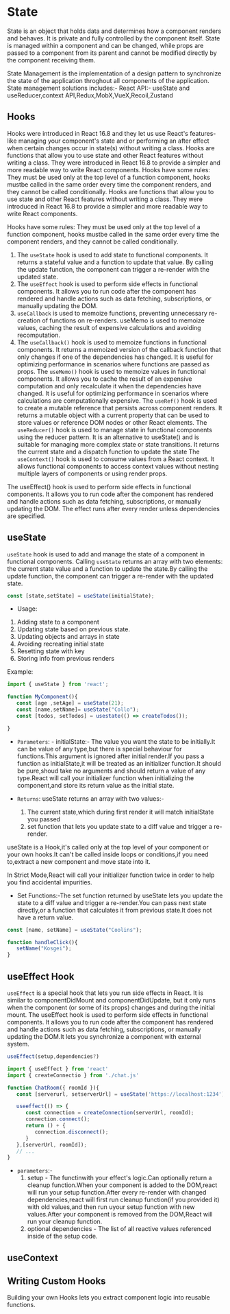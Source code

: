 # State

State is an object that holds data and determines how a component renders and behaves. It is private and fully controlled by the component itself.
State is managed within a component and can be changed, while props are passed to a component from its parent and cannot be modified directly by the component receiving them.

State Management is the implementation of a design pattern to synchronize the state of the application throghout all components of the application.
State management solutions includes:- React API:- useState and useReducer,context API,Redux,MobX,VueX,Recoil,Zustand

## Hooks

Hooks were introduced in React 16.8 and they let us use React's features-like managing your component's state and or performing an after effect when certain changes occur in state(s) without writing a class.
Hooks are functions that allow you to use state and other React features without writing a class. They were introduced in React 16.8 to provide a simpler and more readable way to write React components.
Hooks have some rules: They must be used only at the top level of a function component, hooks mustbe called in the same order every time the component renders, and they cannot be called conditionally.
Hooks are functions that allow you to use state and other React features without writing a class. They were introduced in React 16.8 to provide a simpler and more readable way to write React components.

Hooks have some rules: They must be used only at the top level of a function component, hooks mustbe called in the same order every time the component
renders, and they cannot be called conditionally.

1. The `useState` hook is used to add state to functional components. It returns a stateful value and a function to update that value. By calling the update function, the
component can trigger a re-render with the updated state.
2. The `useEffect` hook is used to perform side effects in functional components. It allows you to run code after the component has rendered and handle actions such as data fetching, subscriptions, or manually updating the DOM.
3. `useCallback` is used to memoize functions, preventing unnecessary re-creation of functions on re-renders. useMemo is used to memoize values, caching the result of
expensive calculations and avoiding recomputation.
4. The `useCallback()` hook is used to memoize functions in functional components. It returns a memoized version of the callback function that only changes if one of the
dependencies has changed. It is useful for optimizing performance in scenarios where functions are passed as props.
The `useMemo()` hook is used to memoize values in functional components. It allows you to cache the result of an expensive computation and only recalculate it when the
dependencies have changed. It is useful for optimizing performance in scenarios where calculations are computationally expensive.
The `useRef()` hook is used to create a mutable reference that persists across component renders. It returns a mutable object with a current property that can be
used to store values or reference DOM nodes or other React elements.
The `useReducer()` hook is used to manage state in functional components using the reducer pattern. It is an alternative to useState() and is suitable for managing more
complex state or state transitions. It returns the current state and a dispatch function to update the state
The `useContext()` hook is used to consume values from a React context. It allows functional components to access context values without nesting multiple layers of
components or using render props.

The useEffect() hook is used to perform side effects in functional components. It allows you to run code after the component has rendered and handle actions such
as data fetching, subscriptions, or manually updating the DOM. The effect runs after every render unless dependencies are specified.


## useState

`useState` hook is used to add and manage the state of a component in functional components. Calling `useState` returns an array with two elements: the current state value and a function to update the state.By calling the update function, the component can trigger a re-render with the updated state.

```js
const [state,setState] = useState(initialState);
```

- Usage:

1. Adding state to a component 
2. Updating state based on previous state.
3. Updating objects and arrays in state
4. Avoiding recreating initial state
5. Resetting state with key
6. Storing info from previous renders

Example:

```js
import { useState } from 'react';

function MyComponent(){
   const [age ,setAge] = useState(21);
   const [name,setName]= useState("Collo");
   const [todos, setTodos] = usestate(() => createTodos());

}
```

- `Parameters`: - initialState:- The value you want the state to be initially.It can be value of any type,but there is special behaviour for functions.This argument is ignored after initial render.If you pass a function as initialState,it will be treated as an initializer function.It should be pure,shoud take no arguments and should return a value of any type.React will call your initializer function when initializing the component,and store its return value as the initial state.

- `Returns`: useState returns an array with two values:-
   1. The current state,which during first render it will match initialState you passed
   2. set function that lets you update state to a diff value and trigger a re-render.

useState is a Hook,it's called only at the top level of your component or your own hooks.It can't be called inside loops or conditions,if you need to,extract a new component and move state into it.

In Strict Mode,React will call your initializer function twice in order to help you find accidental impurities.

- Set Functions:-The set function returned by useState lets you update the state to a diff value and trigger a re-render.You can pass next state directly,or a function that calculates it from previous state.It does not have a return value.

```js
const [name, setName] = useState("Coolins");

function handleClick(){
   setName("Kosgei");
}
```

## useEffect Hook

`useEffect` is a special hook that lets you run side effects in React. It is similar to componentDidMount and componentDidUpdate, but it only runs when the component (or some of its props) changes and during the initial mount.
The useEffect hook is used to perform side effects in functional components. It allows you to run code after the component has rendered and handle actions such as data fetching, subscriptions, or manually updating the DOM.It lets you synchronize a component with external system.

```js
useEffect(setup,dependencies?)
```

```js
import { useEffect } from 'react'
import { createConnectio } from './chat.js'

function ChatRoom({ roomId }){
   const [serverurl, setserverUrl] = useState('https://localhost:1234');

   useeffect(() => {
      const connection = createConnection(serverUrl, roomId);
      connection.connect();
      return () + {
         connection.disconnect();
      }
   },[serverUrl, roomId]);
   // ...
}
```

- `parameters`:-
   1. setup - The functinwith your effect's logic.Can optionally return a cleanup function.When your component is added to the DOM,react will run your setup function.After every re-render with changed dependencies,react will first run cleanup function(if you provided it) with old values,and then run uyour setup function with new values.After your component is removed from the DOM,React will run your cleanup function.
   2. optional dependencies - The list of all reactive values referenced inside of the setup code.

## useContext

## Writing Custom Hooks

Building your own Hooks lets you extract component logic into reusable functions.
